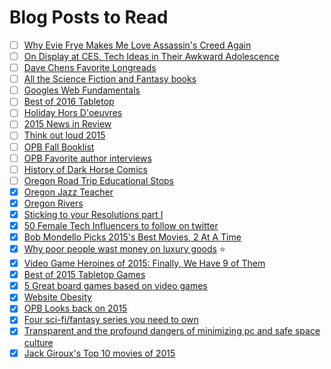 # Blog Posts to Read

- [ ] [Why Evie Frye Makes Me Love Assassin's Creed Again](http://www.pastemagazine.com/articles/2016/01/ac-syndicate-feature.html)
- [ ] [On Display at CES, Tech Ideas in Their Awkward Adolescence](http://www.nytimes.com/2016/01/07/technology/on-display-at-ces-tech-ideas-in-their-awkward-adolescence.html)
- [ ] [Dave Chens Favorite Longreads](http://www.davechen.net/2015/12/my-10-favorite-longreads-of-2015.html)
- [ ] [All the Science Fiction and Fantasy books](http://io9.gizmodo.com/all-the-science-fiction-and-fantasy-books-everyone-will-1751732361)
- [ ] [Googles Web Fundamentals](https://developers.google.com/web/fundamentals/)
- [ ] [Best of 2016 Tabletop](http://geekdad.com/2016/01/best-tabletop-2015/)
- [ ] [Holiday Hors D'oeuvres](http://www.opb.org/news/series/greetings-northwest/asian-holiday-hors-doeuvres-smallwares-recipes/)
- [ ] [2015 News in Review](http://www.opb.org/news/series/greetings-northwest/2015-opb-news-in-review/)
- [ ] [Think out loud 2015](http://www.opb.org/news/series/greetings-northwest/think-out-louds-notable-conversations-of-2015/)
- [ ] [OPB Fall Booklist](http://www.opb.org/news/series/greetings-northwest/opbs-fall-book-list/)
- [ ] [OPB Favorite author interviews](http://www.opb.org/news/series/greetings-northwest/wordstock-opbs-favorite-author-interviews/)
- [ ] [History of Dark Horse Comics](http://www.opb.org/news/series/greetings-northwest/dark-horse-comics-original-sketch-slideshow/)
- [ ] [Oregon Road Trip Educational Stops](http://www.opb.org/news/series/greetings-northwest/educational-oregon-road-trip/)
- [X] [Oregon Jazz Teacher ](http://www.opb.org/news/series/greetings-northwest/oregon-jazz-race-education-teacher-thara-memory/)
- [X] [Oregon Rivers](http://www.opb.org/news/series/greetings-northwest/introduction-to-oregons-incredible-rivers/)
- [X] [Sticking to your Resolutions part I](https://habitica.wordpress.com/2016/01/15/sticking-to-your-resolutions-part-i-setting-the-stage-for-success/)
- [X] [50 Female Tech Influencers to follow on twitter](http://skillcrush.com/2015/11/04/50-female-tech-influencers-to-follow-on-twitter/)
- [X] [Bob Mondello Picks 2015's Best Movies, 2 At A Time](http://www.npr.org/2015/12/30/460844013/seeing-double-bob-mondello-picks-2015s-best-movies-two-at-a-time)
- [X] [Why poor people wast money on luxury goods](http://talkingpointsmemo.com/cafe/why-do-poor-people-waste-money-on-luxury-goods) :star:
- [X] [Video Game Heroines of 2015: Finally, We Have 9 of Them](http://www.themarysue.com/video-game-heroines-of-2015/)
- [X] [Best of 2015 Tabletop Games](http://entropymag.org/best-of-2015-tabletop-games/)
- [X] [5 Great board games based on video games](http://geekandsundry.com/five-great-board-games-based-on-video-games/)
- [X] [Website Obesity](http://idlewords.com/talks/website_obesity.htm)
- [X] [OPB Looks back on 2015](http://www.opb.org/news/series/greetings-northwest/)
- [X] [Four sci-fi/fantasy series you need to own](http://geekandsundry.com/four-sci-fifantasy-series-you-need-to-own/)
- [X] [Transparent and the profound dangers of minimizing pc and safe space culture](http://www.pajiba.com/think_pieces/transparent-and-the-profound-dangers-of-minimizing-pc-and-safe-space-culture.php)
- [X] [Jack Giroux's Top 10 movies of 2015](http://www.slashfilm.com/jack-giroux-top-10-movies-of-2015/)
